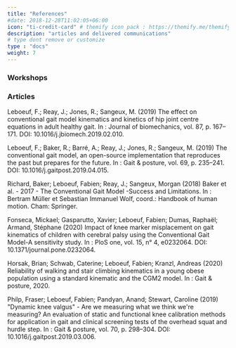 ```yaml
---
title: "References"
#date: 2018-12-28T11:02:05+06:00
icon: "ti-credit-card" # themify icon pack : https://themify.me/themify-icons
description: "articles and delivered communications"
# type dont remove or customize
type : "docs"
weight: 7
---
```



### Workshops


### Articles

Leboeuf, F.; Reay, J.; Jones, R.; Sangeux, M. (2019) The effect on conventional gait model kinematics and kinetics of hip joint centre equations in adult healthy gait. In : Journal of biomechanics, vol. 87, p. 167–171. DOI: 10.1016/j.jbiomech.2019.02.010.

Leboeuf, F.; Baker, R.; Barré, A.; Reay, J.; Jones, R.; Sangeux, M. (2019) The conventional gait model, an open-source implementation that reproduces the past but prepares for the future. In : Gait & posture, vol. 69, p. 235–241. DOI: 10.1016/j.gaitpost.2019.04.015.

Richard, Baker; Leboeuf, Fabien; Reay, J.; Sangeux, Morgan (2018) Baker et al. - 2017 - The Conventional Gait Model -Success and Limitations. In : Bertram Müller et Sebastian Immanuel Wolf, coord.: Handbook of human motion. Cham: Springer.


Fonseca, Mickael; Gasparutto, Xavier; Leboeuf, Fabien; Dumas, Raphaël; Armand, Stéphane (2020) Impact of knee marker misplacement on gait kinematics of children with cerebral palsy using the Conventional Gait Model-A sensitivity study. In : PloS one, vol. 15, n° 4, e0232064. DOI: 10.1371/journal.pone.0232064.

Horsak, Brian; Schwab, Caterine; Leboeuf, Fabien; Kranzl, Andreas (2020) Reliability of walking and stair climbing kinematics in a young obese population using a standard kinematic and the CGM2 model. In : Gait & posture, 2020.

Philp, Fraser; Leboeuf, Fabien; Pandyan, Anand; Stewart, Caroline (2019) "Dynamic knee valgus" - Are we measuring what we think we're measuring? An evaluation of static and functional knee calibration methods for application in gait and clinical screening tests of the overhead squat and hurdle step. In : Gait & posture, vol. 70, p. 298–304. DOI: 10.1016/j.gaitpost.2019.03.006.
